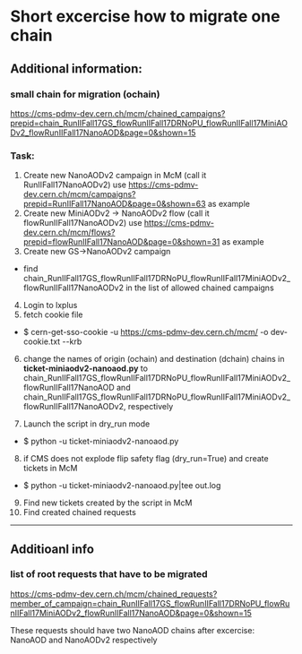 # Short excercise how to migrate one chain

## Additional information:

### small chain for migration (ochain)
https://cms-pdmv-dev.cern.ch/mcm/chained_campaigns?prepid=chain_RunIIFall17GS_flowRunIIFall17DRNoPU_flowRunIIFall17MiniAODv2_flowRunIIFall17NanoAOD&page=0&shown=15

### Task:

1. Create new NanoAODv2 campaign in McM (call it RunIIFall17NanoAODv2)
use https://cms-pdmv-dev.cern.ch/mcm/campaigns?prepid=RunIIFall17NanoAOD&page=0&shown=63 as example
2. Create new MiniAODv2 -> NanoAODv2 flow (call it flowRunIIFall17NanoAODv2)
use https://cms-pdmv-dev.cern.ch/mcm/flows?prepid=flowRunIIFall17NanoAOD&page=0&shown=31 as example
3. Create new GS->NanoAODv2 campaign 
 - find chain_RunIIFall17GS_flowRunIIFall17DRNoPU_flowRunIIFall17MiniAODv2_flowRunIIFall17NanoAODv2 in the list of allowed chained campaigns
4. Login to lxplus
5. fetch cookie file
 - $ cern-get-sso-cookie -u https://cms-pdmv-dev.cern.ch/mcm/ -o dev-cookie.txt --krb
6. change the names of origin (ochain) and destination (dchain) chains in **ticket-miniaodv2-nanoaod.py** to
 chain_RunIIFall17GS_flowRunIIFall17DRNoPU_flowRunIIFall17MiniAODv2_flowRunIIFall17NanoAOD
 and
 chain_RunIIFall17GS_flowRunIIFall17DRNoPU_flowRunIIFall17MiniAODv2_flowRunIIFall17NanoAODv2, respectively
 
7. Launch the script in dry_run mode
 - $ python -u ticket-miniaodv2-nanoaod.py
8. if CMS does not explode flip safety flag (dry_run=True) and create tickets in McM
 - $ python -u ticket-miniaodv2-nanoaod.py|tee out.log 
9. Find new tickets created by the script in McM 
10. Find created chained requests

-----------------------------------

## Additioanl info

### list of root requests that have to be migrated
https://cms-pdmv-dev.cern.ch/mcm/chained_requests?member_of_campaign=chain_RunIIFall17GS_flowRunIIFall17DRNoPU_flowRunIIFall17MiniAODv2_flowRunIIFall17NanoAOD&page=0&shown=15

These requests should have two NanoAOD chains after excercise: NanoAOD and NanoAODv2 respectively
